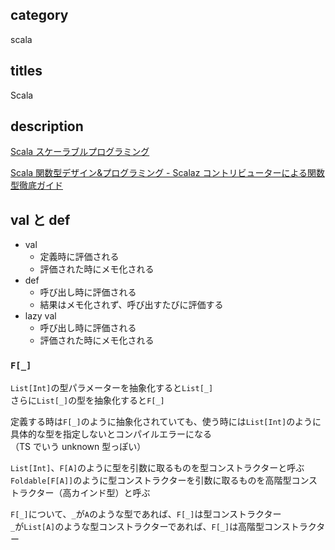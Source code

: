## category

scala

## titles

Scala

## description

<a href="https://gist.github.com/kurosame/fbabc29e6342d9164a58172c7be522ce" target="_blank">Scala スケーラブルプログラミング</a>

<a href="https://gist.github.com/kurosame/997d22544dea0427094f23e515fb78ac" target="_blank">Scala 関数型デザイン&プログラミング - Scalaz コントリビューターによる関数型徹底ガイド</a>

## val と def

- val
  - 定義時に評価される
  - 評価された時にメモ化される
- def
  - 呼び出し時に評価される
  - 結果はメモ化されず、呼び出すたびに評価する
- lazy val
  - 呼び出し時に評価される
  - 評価された時にメモ化される

### `F[_]`

`List[Int]`の型パラメーターを抽象化すると`List[_]`  
さらに`List[_]`の型を抽象化すると`F[_]`

定義する時は`F[_]`のように抽象化されていても、使う時には`List[Int]`のように具体的な型を指定しないとコンパイルエラーになる  
（TS でいう unknown 型っぽい）

`List[Int]`、`F[A]`のように型を引数に取るものを型コンストラクターと呼ぶ  
`Foldable[F[A]]`のように型コンストラクターを引数に取るものを高階型コンストラクター（高カインド型）と呼ぶ

`F[_]`について、`_`が`A`のような型であれば、`F[_]`は型コンストラクター  
`_`が`List[A]`のような型コンストラクターであれば、`F[_]`は高階型コンストラクター
